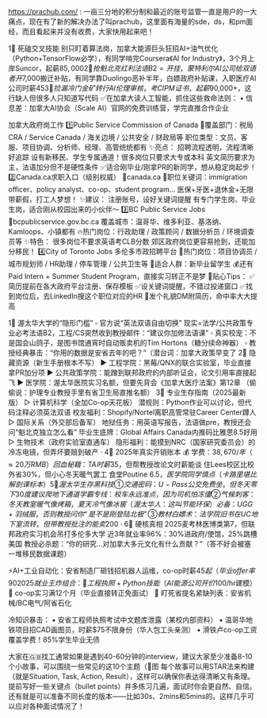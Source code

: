 https://prachub.com/ : 一亩三分地的积分制和最近的账号监管一直是用户的一大痛点，现在有了新的解决办法了叫prachub，这里面有海量的sde，ds，和pm面经，而且看起来并没有收费，大家快用起来吧！

1⃣ 死磕交叉技能 别只盯着算法岗，加拿大能源巨头狂招AI+油气优化（Python+TensorFlow必学），有同学啃完Coursera《AI for Industry》，3个月上岸Suncor，起薪$85,000 
2⃣ 抢魁北克红利 法语B2=开挂，蒙特利尔AI公司给双语者开$7,000搬迁补贴，有同学靠Duolingo恶补半年，白嫖政府补贴课，入职医疗AI公司时薪$45 
3⃣ 捡漏冷门金矿 转行AI伦理审核，考CIPM证书，起薪$90,000+，这行缺人但很多人只知道写代码
✅在加拿大读人工智能，抓住这些救命法则： • 信息差：加拿大AI协会（Scale AI）官网的免费训练营，学完直推合作企业

加拿大政府岗工作
1️⃣Public Service Commission of Canada 👀覆盖部门：税局CRA / Service Canada / 海关边境 / 公共安全 / 财政局等 职位类型：文员、客服、项目协调、分析师、经理、高管统统都有 ✨亮点： 招聘流程透明，流程清晰好追踪 设有新移民、学生专属通道！很多岗位只要求大专或本科 英文简历要求为主，法语加分但不是硬性条件 ✅适合刚毕业/刚拿PR的新同学，想从稳定岗起步！
2️⃣Canada.ca求职入口（级别权威） 🔗canada.ca 🎯职位关键词：immigration officer、policy analyst、co-op、student program… 医保+牙医+退休金+无限带薪假，打工人梦想！ ✨建议： 注册账号，设好关键词提醒 有专门学生岗、毕业生岗，适合刚从校园出来的小伙伴～ 
3️⃣BC Public Service Jobs 🔗bcpublicservice.gov.bc.ca 覆盖城市：温哥华、维多利亚、基洛纳、Kamloops、小镇都有 🔥热门岗位：行政助理 / 政策顾问 / 数据分析员 / 环境调查员等 ✨特色： 很多岗位不要求英语考CLB分数 郊区政府岗位更容易抢到，还能加分移民！ 
4️⃣City of Toronto Jobs 多伦多市政招聘平台 🔎热门岗位：项目协调员 / 城市规划师 / HR助理 / 停车管理 / 公共卫生等 👶适合人群：新毕业留学生 💰还有Paid Intern + Summer Student Program，直接实习转正不是梦
👀贴心Tips： ✅简历提前在各大政府平台注册、保存模板 ✅设关键词提醒，不错过投递窗口 ✅找到岗位后，去LinkedIn搜这个职位对应的HR 💌发个礼貌DM附简历，命中率大大提高

1⃣ 渥太华大学的“隐形门槛” ▫️ 官方说“英法双语自由切换” 现实=法学/公共政策专业必考法语B2，工程/CS突然收到教授邮件：“建议你加修法语课” ▫️ 真实校宠：不是国会山鸽子，是图书馆通宵时自动贩卖机的Tim Hortons（糖分续命神器） ▫️ 教授经典暴击：“你用的数据是安省去年的吧？”（潜台词：加拿大政策早变了
2⃣ 隐藏资源（新生手册根本不写） ▶ 工程学院：黑莓/QNX的联合实验室，毕业直接拿PR加分项 ▶ 公共政策学院：能蹭到联邦政府的内部听证会，论文引用率直接起飞 ▶ 医学院：渥太华医院实习名额，但要先背会《加拿大医疗法案》第12章 （偷偷说：护理专业教授手里有省卫生局直推名额） 
3⃣ 专业生存指南（2025最新版） ▷ 计算机科学（全加Co-op天花板） 潜规则：Python作业可以讨论，但代码注释必须英法双语 校友福利：Shopify/Nortel离职高管常驻Career Center蹲人 ▷ 国际关系（外交部后备军） 地狱任务：用英语写报告，法语做pre，教授还会问“魁北克独立怎么看” 毕业生底牌：Global Affairs Canada内推码比雅思8.5好用 ▷ 生物技术（政府实验室直通车） 隐形福利：能摸到NRC（国家研究委员会）的冷冻电镜，但弄坏要赔到破产 · 
4⃣ 2025年真实开销账本 💰 学费：$38,670/年（≈20万RMB） 回血秘籍： TA时薪$35，但帮教授改论文时薪能谈 住Lees校区比校外省30%，但小心冬天暖气罢工 食堂Poutine $6.5，医学院同学慎点（卡路里堪比解剖课标本） 
5⃣ 渥太华生存黑科技 ① 交通密码： U-Pass公交免费坐，但冬天零下30度建议爬地下通道 学霸专线：校车永远准点，因为司机怕冻僵 ② 气候刺客： 冬天教室暖气像烤箱，夏天冷气像冰窖（渥太华人：这叫节能环保） 必备：UGG+羽绒服，否则教授问你“是不是刚登陆北极” ③ 教材白嫖术： 法学院旧书在UC地下室流转，但带教授批注的能卖$200 · 
6⃣ 硬核真相 2025麦考林医博类第7，但联邦政府实习机会吊打多伦多大学 近3年就业率96%：30%进政府/使馆，25%跳槽美国 教授必杀题：“你的研究…对加拿大多元文化有什么贡献？”（答不好会被塞一堆移民数据课题）

⚡AI+工业自动化：安省制造厂砸钱招机器人运维，co-op时薪$45起（毕业offer率90%+）
2025就业王炸组合： 🔑 工程执照+Python技能（AI能源公司开价$100/hr建模） 🔑 co-op实习满12个月（毕业直接转正免面试） 🔑 盯死省提名紧缺列表：安省机械/BC电气/阿省石化

冷知识暴击： ▪️ 安省工程师执照考试中文题库泄露（某校内部资料） ▪️ 温哥华地铁项目招CAD画图员，时薪$75不限身份（华人包工头亲测） ▪️ 滑铁卢co-op工资覆盖学费！85%学生毕业无债



大家在🇬🇧找工通常如果是遇到40-60分钟的interview，建议大家至少准备8-10个小故事，可以围绕一些常见的这10个主题（👀图 每个故事可以用STAR法来构建（就是Situation, Task, Action, Result），这样可以确保你表达得清晰又有条理。提前写好一些关键点（bullet points）并多练习几遍，面试时你会更自然、自信。 还有就是可以准备不同长度的版本——比如30s、2mins和5mins的。这样几乎可以应对各种面试情况了！